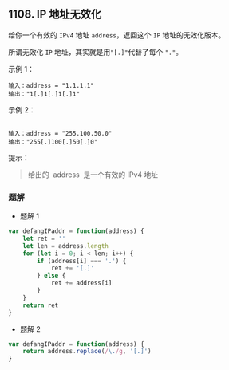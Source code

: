 ## 1108. IP 地址无效化

给你一个有效的 `IPv4` 地址 `address`，返回这个 `IP` 地址的无效化版本。

所谓无效化 `IP` 地址，其实就是用`"[.]"`代替了每个 `"."`。

示例 1：

```
输入：address = "1.1.1.1"
输出："1[.]1[.]1[.]1"
```

示例 2：

```

输入：address = "255.100.50.0"
输出："255[.]100[.]50[.]0"
```

提示：

> 给出的  address  是一个有效的 IPv4 地址

### 题解

-   题解 1

```javascript
var defangIPaddr = function(address) {
	let ret = ''
	let len = address.length
	for (let i = 0; i < len; i++) {
		if (address[i] === '.') {
			ret += '[.]'
		} else {
			ret += address[i]
		}
	}
	return ret
}
```

-   题解 2

```javascript
var defangIPaddr = function(address) {
	return address.replace(/\./g, '[.]')
}
```
